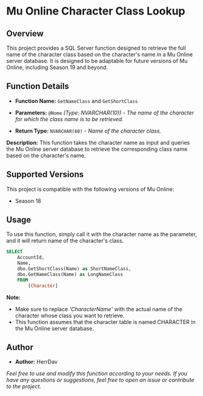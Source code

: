 
# Mu Online Character Class Lookup

## Overview
This project provides a SQL Server function designed to retrieve the full name of the character class based on the character's name in a Mu Online server database. It is designed to be adaptable for future versions of Mu Online, including Season 19 and beyond.
## Function Details
- **Function Name:** `GetNameClass` and `GetShortClass`

- **Parameters:** `@Nome` *(Type: NVARCHAR(10)) - The name of the character for which the class name is to be retrieved.*

- **Return Type:** `NVARCHAR(60)` - *Name of the character class.*

**Description:** This function takes the character name as input and queries the Mu Online server database to retrieve the corresponding class name based on the character's name.
## Supported Versions
This project is compatible with the following versions of Mu Online:

- Season 18
## Usage
To use this function, simply call it with the character name as the parameter, and it will return name of the character's class.

```sql
SELECT 
	AccountId, 
	Name, 
	dbo.GetShortClass(Name) as ShortNameClass, 
	dbo.GetNameClass(Name) as LongNameClass 
	FROM 
		[Character]
```
**Note:**
- Make sure to replace *'CharacterName'* with the actual name of the character whose class you want to retrieve.
- This function assumes that the character table is named CHARACTER in the Mu Online server database.
## Author
- **Author:** HerrDav

*Feel free to use and modify this function according to your needs. If you have any questions or suggestions, feel free to open an issue or contribute to the project.*
